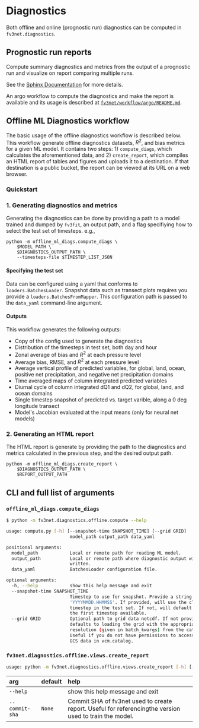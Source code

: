 # Diagnostics

Both offline and online (prognostic run) diagnostics can be computed in `fv3net.diagnostics`.

## Prognostic run reports

Compute summary diagnostics and metrics from the output of a prognostic run and
visualize on report comparing multiple runs.

See the [Sphinx
Documentation](https://vulcanclimatemodeling.com/docs/diagnostics/)
for more details.

An argo workflow to compute the diagnostics and make the report is available and
its usage is described at [`fv3net/workflow/argo/README.md`](https://github.com/ai2cm/fv3net/blob/master/workflows/argo/README.md).


## Offline ML Diagnostics workflow

The basic usage of the offline diagnostics workflow is described below.
This workflow generate offline diagnostics datasets, $R^2$, and bias metrics
for a given ML model. It contains two steps: 1) `compute_diags`, which calculates the
aforementioned data, and 2) `create_report`, which compiles an HTML report of tables and
figures and uploads it to a destination. If that destination is a public bucket, the report
can be viewed at its URL on a web browser.
### Quickstart

### 1. Generating diagnostics and metrics
Generating the diagnostics can be done by providing a path to a model trained and dumped by
`fv3fit`, an output path, and a flag specifiying how to select the test set of timesteps.
e.g.,
```
python -m offline_ml_diags.compute_diags \
    $MODEL_PATH \
    $DIAGNOSTICS_OUTPUT_PATH \
    --timesteps-file $TIMESTEP_LIST_JSON
```

#### Specifying the test set

Data can be configured using a yaml that conforms to `loaders.BatchesLoader`. Snapshot data such as transect plots requires you provide a `loaders.BatchesFromMapper`. This configuration path is passed to the `data_yaml` command-line argument.

#### Outputs
This workflow generates the following outputs:
- Copy of the config used to generate the diagnostics
- Distribution of the timesteps in test set, both day and hour
- Zonal average of bias and $R^2$ at each pressure level
- Average bias, RMSE, and $R^2$ at each pressure level
- Average vertical profile of predicted variables, for global, land, ocean,
positive net precipitation, and negative net precipitation domains
- Time averaged maps of column integrated predicted variables
- Diurnal cycle of column integrated dQ1 and dQ2, for global, land, and ocean domains
- Single timestep snapshot of predicted vs. target varible, along a 0 deg longitude transect
- Model's Jacobian evaluated at the input means (only for neural net models)


### 2. Generating an HTML report
The HTML report is generate by providing the path to the diagnostics and metrics
calculated in the previous step, and the desired output path.
```
python -m offline_ml_diags.create_report \
    $DIAGNOSTICS_OUTPUT_PATH \
    $REPORT_OUTPUT_PATH
```

## CLI and full list of arguments

### `offline_ml_diags.compute_diags`

```bash
$ python -m fv3net.diagnostics.offline.compute --help

usage: compute.py [-h] [--snapshot-time SNAPSHOT_TIME] [--grid GRID]
                        model_path output_path data_yaml

positional arguments:
  model_path            Local or remote path for reading ML model.
  output_path           Local or remote path where diagnostic output will be
                        written.
  data_yaml             BatchesLoader configuration file.

optional arguments:
  -h, --help            show this help message and exit
  --snapshot-time SNAPSHOT_TIME
                        Timestep to use for snapshot. Provide a string
                        'YYYYMMDD.HHMMSS'. If provided, will use the closest
                        timestep in the test set. If not, will default to use
                        the first timestep available.
  --grid GRID           Optional path to grid data netcdf. If not provided,
                        defaults to loading the grid with the appropriate
                        resolution (given in batch_kwargs) from the catalog.
                        Useful if you do not have permissions to access the
                        GCS data in vcm.catalog.
```

### `fv3net.diagnostics.offline.views.create_report`
```bash
usage: python -m fv3net.diagnostics.offline.views.create_report [-h] [--commit-sha COMMIT_SHA] input_path output_path

```
|arg|default|help|
| :--- | :--- | :--- |
|`--help`||show this help message and exit|
|`--commit-sha`|`None`|Commit SHA of fv3net used to create report. Useful for referencingthe version used to train the model.|